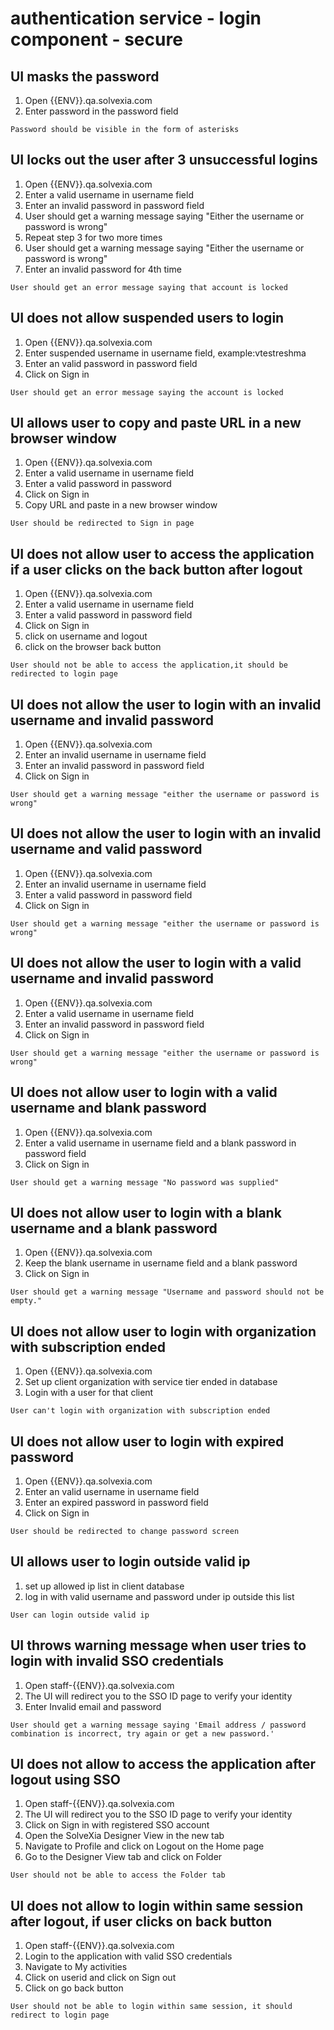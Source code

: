 # authentication service - login component - secure

## UI masks the password 

1. Open {{ENV}}.qa.solvexia.com
2. Enter password in the password field

`Password should be visible in the form of asterisks`

## UI locks out the user after 3 unsuccessful logins

1. Open {{ENV}}.qa.solvexia.com
2. Enter a valid username in username field
3. Enter an invalid password in password field
4. User should get a warning message saying "Either the username or password is wrong"
5. Repeat step 3 for two more times 
6. User should get a warning message saying "Either the username or password is wrong"
7. Enter an invalid password for 4th time 

`User should get an error message saying that account is locked`

## UI does not allow suspended users to login

1. Open {{ENV}}.qa.solvexia.com 
2. Enter suspended username in username field, example:vtestreshma
3. Enter an valid password in password field
4. Click on Sign in

`User should get an error message saying the account is locked ` 

## UI allows user to copy and paste URL in a new browser window

1. Open {{ENV}}.qa.solvexia.com 
2. Enter a valid username in username field
3. Enter a valid password in password
4. Click on Sign in
5. Copy URL and paste in a new browser window

`User should be redirected to Sign in page`

## UI does not allow user to access the application if a user clicks on the back button after logout 

1. Open {{ENV}}.qa.solvexia.com 
2. Enter a valid username in username field
3. Enter a valid password in password field
4. Click on Sign in
5. click on username and logout 
6. click on the browser back button

`User should not be able to access the application,it should be redirected to login page`

## UI does not allow the user to login with an  invalid username and invalid password 

1. Open {{ENV}}.qa.solvexia.com 
2. Enter an invalid username in username field
3. Enter an invalid password in password field
4. Click on Sign in

`User should get a warning message "either the username or password is wrong" `

## UI does not allow the user to login with an invalid username and valid password

1. Open {{ENV}}.qa.solvexia.com 
2. Enter an invalid username in username field
3. Enter a valid password in password field
4. Click on Sign in

`User should get a warning message "either the username or password is wrong" `

## UI does not allow the user to login with a valid username and invalid password

1. Open {{ENV}}.qa.solvexia.com 
2. Enter a valid username in username field
3. Enter an invalid password in password field
4. Click on Sign in

`User should get a warning message "either the username or password is wrong" `

## UI does not allow user to login with a valid username and blank password

1. Open {{ENV}}.qa.solvexia.com 
2. Enter a valid username in username field and a blank password in password field
3. Click on Sign in

`User should get a warning message "No password was supplied" `

## UI does not allow user to login with a blank username and a blank password

1. Open {{ENV}}.qa.solvexia.com 
2. Keep the blank username in username field  and a blank password
3. Click on Sign in

`User should get a warning message "Username and password should not be empty." `

## UI does not allow user to login with organization with subscription ended

1. Open {{ENV}}.qa.solvexia.com 
2. Set up client organization with service tier ended in database
3. Login with a user for that client

`User can't login with organization with subscription ended`

## UI does not allow user to login with expired password

1. Open {{ENV}}.qa.solvexia.com 
2. Enter an valid username in username field
3. Enter an expired password in password field
4. Click on Sign in

`User should be redirected to change password screen`

## UI allows user to login outside valid ip

1. set up allowed ip list in client database
2. log in with valid username and password under ip outside this list

`User can login outside valid ip`

## UI throws warning message when user tries to login with invalid SSO credentials
 
1. Open staff-{{ENV}}.qa.solvexia.com
2. The UI will redirect you to the SSO ID page to verify your identity 
3. Enter Invalid email and password

`User should get a warning message saying 'Email address / password combination is incorrect, try again or get a new password.'`

## UI does not allow to access the application after logout using SSO

1. Open staff-{{ENV}}.qa.solvexia.com 
2. The UI will redirect you to the SSO ID page to verify your identity 
3. Click on Sign in with registered SSO account
4. Open the SolveXia Designer View in the new tab
5. Navigate to Profile and click on Logout on the Home page
6. Go to the Designer View tab and click on Folder

 `User should not be able to access the Folder tab`

## UI does not allow to login within same session after logout, if user clicks on back button

1. Open staff-{{ENV}}.qa.solvexia.com
2. Login to the application with valid SSO credentials
3. Navigate to My activities
4. Click on userid and click on Sign out
5. Click on go back button 

`User should not be able to login within same session, it should redirect to login page`